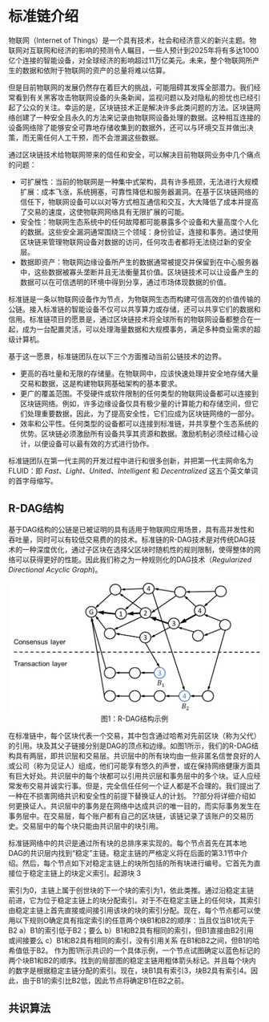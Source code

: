 # 标准链介绍

物联网（Internet of Things）是一个具有技术，社会和经济意义的新兴主题。物联网对互联网和经济的影响的预测令人瞩目，一些人预计到2025年将有多达1000亿个连接的智能设备，对全球经济的影响超过11万亿美元。未来，整个物联网所产生的数据和依附于物联网的资产的总量将难以估算。

但是目前物联网的发展仍然存在着巨大的挑战，可能阻碍其发挥全部潜力。我们经常看到有关黑客攻击物联网设备的头条新闻，监视问题以及对隐私的担忧也已经引起了公众的关注。幸运的是，区块链技术正是解决许多此类问题的方法。区块链网络创建了一种安全且永久的方法来记录由物联网设备处理的数据。这种相互连接的设备网络除了能够安全可靠地存储收集到的数据外，还可以与环境交互并做出决策，而无需任何人工干预，而不会泄漏这些数据。

通过区块链技术给物联网带来的信任和安全，可以解决目前物联网业务中几个痛点的问题：

- 可扩展性：当前的物联网是一种集中式架构，具有许多瓶颈，无法进行大规模扩展：成本飞涨，系统拥塞，可靠性降低和服务器漏洞。在基于区块链网络的信任下，物联网设备可以以对等方式相互通信和交互，大大降低了成本并提高了交易的速度，这使物联网网络具有无限扩展的可能。
- 安全性：物联网生态系统中的任何故障都可能暴露多个设备和大量高度个人化的数据。这些安全漏洞通常围绕三个领域：身份验证，连接和事务。通过使用区块链来管理物联网设备对数据的访问，任何攻击者都将无法绕过新的安全层。
- 数据即资产：物联网边缘设备所产生的数据通常被提交并保留到在中心服务器中，这些数据被寡头垄断并且无法衡量其价值。区块链技术可以让设备产生的数据可以在可信透明的环境中得到分享，通过市场体现数据的价值。

标准链是一条以物联网设备作为节点，为物联网生态而构建可信高效的价值传输的公链。接入标准链的智能设备不仅可以共享算力或存储，还可以共享它们的数据和信用。标准链项目的愿景是，通过区块链技术将全球所有的物联网设备都整合在一起，成为一台配置灵活，可以处理海量数据和大规模事务，满足多种商业需求的超级计算机。

基于这一愿景，标准链团队在以下三个方面推动当前公链技术的边界。

- 更高的吞吐量和无限的存储量。在物联网中，应该快速处理并安全地存储大量交易和数据，这是构建物联网基础架构的基本要求。
- 更广的覆盖范围。不受硬件或软件限制的任何类型的物联网设备都可以连接到区块链网络。例如，许多边缘设备仅具有极少量的计算能力和存储空间，但它们处理重要数据，因此，为了提高安全性，它们应成为区块链网络的一部分。
- 效率和公平性。任何类型的设备都可以连接到标准链，并共享整个生态系统的优势。区块链必须激励所有设备共享其资源和数据。激励机制必须经过精心设计，以便设备可以最有效的方式进行协作。

标准链团队在第一代主网的开发过程中进行和很多创新，并把第一代主网命名为FLUID：即 *Fast*、*Light*、*United*、*Intelligent* 和 *Decentralized* 这五个英文单词的首字母缩写。

## R-DAG结构

基于DAG结构的公链是已被证明的具有适用于物联网应用场景，具有高并发性和吞吐量，同时可以有较低交易费的的技术。标准链的R-DAG技术是对传统DAG技术的一种深度优化，通过子区块在选择父区块时随机性的规则限制，使得整体的网络可以获得更好的性能。因此我们称之为一种规则化的DAG技术（*Regularized Directional Acyclic Graph*)。

<p align="center">
	<img src="https://github.com/canonchain/canonchain-document/blob/master/docs/source/R-DAG.png?raw=true" width="500"></img><br>
	图1：R-DAG结构示例
</p>

在标准链中，每个区块代表一个交易，其中包含通过哈希对先前区块（称为父代）的引用。块及其父子链接分别是DAG的顶点和边缘。如图1所示，我们的R-DAG结构具有两层，即共识层和交易层。共识层中的所有块均由一些非匿名信誉良好的人或公司（称为见证人）组成，他们可能享有悠久的声誉，或在保持网络健康方面具有巨大好处。共识层中的每个块都可以引用共识层和事务层中的多个块。证人应经常发布交易并诚实行事。但是，完全信任任何一个证人都是不合理的。我们提出了一种在不损害网络共识和安全性的前提下替换证人的计划。 ??部分将详细介绍如何更换证人。共识层中的事务是在网络中达成共识的唯一目的，而实际事务发生在事务层中。在交易层，每个账户都有自己的区块链，该链记录了该账户的交易历史。交易层中的每个块只能由共识层中的块引用。

标准链网络中的共识是通过所有块的总排序来实现的。每个节点首先在其本地DAG的共识层内找到“稳定”主链。稳定主链的严格定义将在后面的第3.1节中介绍。然后，每个节点如下对稳定主链上的块所包括的所有块进行编号。它首先为直接位于稳定主链上的块定义索引。起源块
3

索引为0，主链上属于创世块的下一个块的索引为1，依此类推。通过沿稳定主链前进，它为位于稳定主链上的块分配索引。对于不在稳定主链上的任何块，其索引由稳定主链上首先直接或间接引用该块的块的索引分配。现在，每个节点都可以使用以下规则O确定具有指定索引的任意两个块B1和B2的顺序：当且仅当B1优先于B2
a）B1的索引低于B2；要么
b）B1和B2具有相同的索引，但B1直接由B2引用
或间接要么
c）B1和B2具有相同的索引，没有引用关系
在B1和B2之间，但B1的哈希值低于B2。
作为图1所示共识的一个具体示例，一个节点试图确定以蓝色标记的两个块B1和B2的顺序。找到的局部图的稳定主链用粗体箭头标记。并且每个块内的数字是根据稳定主链分配的索引。现在，块B1具有索引3，块B2具有索引4。因此，由于B1的索引比B2低，因此节点将确定B1在B2之前。

## 共识算法